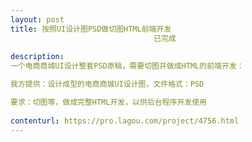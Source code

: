 ```yaml
---                
layout: post       
title: 按照UI设计图PSD做切图HTML前端开发
                                已完成
           
description: 
一个电商商城UI设计整套PSD原稿，需要切图并做成HTML的前端开发：

我方提供：设计成型的电商商城UI设计图，文件格式：PSD

要求：切图等，做成完整HTML开发，以供后台程序开发使用
     
contenturl: https://pro.lagou.com/project/4756.html      
---                 
```

